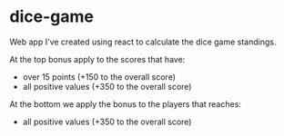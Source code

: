 # dice-game
Web app I've created using react to calculate the dice game standings.


At the top bonus apply to the scores that have:
- over 15 points (+150 to the overall score)
- all positive values (+350 to the overall score)

At the bottom we apply the bonus to the players that reaches:
- all positive values (+350 to the overall score)
